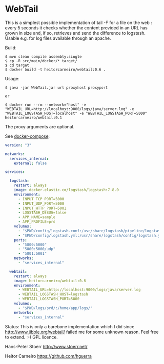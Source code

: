 WebTail
=======

This is a simplest possible implementation of tail -F for a file on the web : 
every 5 seconds it checks whether the content provided in an URL has grown in size
and, if so, retrieves and send the difference to logstash. Usable e.g. for log files available
through an apache.

Build:
```shell script
$ mvn clean compile assembly:single
$ cp -R src/main/docker/* target/
$ cd target
$ docker build -t heitorcarneiro/webtail:0.6 .
```

Usage:
```shell script
$ java -jar WebTail.jar url proxyhost proxyport

or

$ docker run --rm --network="host" -e "WEBTAIL_URL=http://localhost:9000/logs/java/server.log" -e "WEBTAIL_LOGSTASH_HOST=localhost" -e "WEBTAIL_LOGSTASH_PORT=5000" heitorcarneiro/webtail:0.1
```

The proxy arguments are optional.


See [docker-compose](https://github.com/hguerra/WebTail/tree/master/src/main/docker):
```yaml
version: "3"

networks:
  services_internal:
    external: false

services:

  logstash:
    restart: always
    image: docker.elastic.co/logstash/logstash:7.8.0
    environment:
      - INPUT_TCP_PORT=5000
      - INPUT_UDP_PORT=5000
      - INPUT_HTTP_PORT=5001
      - LOGSTASH_DEBUG=false
      - APP_NAME=sample
      - APP_PROFILE=prd
    volumes:
      - "$PWD/config/logstash.conf:/usr/share/logstash/pipeline/logstash.conf:ro"
      - "$PWD/config/logstash.yml:/usr/share/logstash/config/logstash.yml:ro"
    ports:
      - "5000:5000"
      - "5000:5000/udp"
      - "5001:5001"
    networks:
      - "services_internal"

  webtail:
    restart: always
    image: heitorcarneiro/webtail:0.6
    environment:
      - WEBTAIL_URL=http://localhost:9000/logs/java/server.log
      - WEBTAIL_LOGSTASH_HOST=logstash
      - WEBTAIL_LOGSTASH_PORT=5000
    volumes:
      - "$PWD/logs/prd/:/home/app/logs/"
    networks:
      - "services_internal"
```

Status:
This is only a barebone implementation which I did since
http://www.jibble.org/webtail/ failed me for some unknown reason.
Feel free to extend. :-)
GPL licence.

Hans-Peter Stoerr
http://www.stoerr.net/

Heitor Carneiro
https://github.com/hguerra

